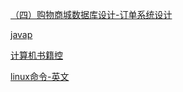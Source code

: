 [（四）购物商城数据库设计-订单系统设计](https://my.oschina.net/u/3658366/blog/1832656)

[javap](https://docs.oracle.com/javase/specs/jvms/se7/html/jvms-6.html)

[计算机书籍控](http://bestcbooks.com/)

[linux命令-英文](http://man7.org/linux/man-pages/man1/)

